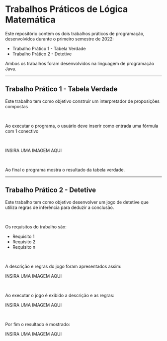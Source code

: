 # Trabalhos Práticos de Lógica Matemática

<p>Este repositório contém os dois trabalhos práticos de programação, desenvolvidos durante o primeiro semestre de 2022:</p>
<ul>
  <li>Trabalho Prático 1 - Tabela Verdade</li>
  <li>Trabalho Prático 2 - Detetive</li>
</ul>
<p>Ambos os trabalhos foram desenvolvidos na linguagem de programação Java.</p>

<hr>

<h2>Trabalho Prático 1 - Tabela Verdade</h2>
<p>Este trabalho tem como objetivo construir um interpretador de proposições compostas</p><br>
<p>Ao executar o programa, o usuário deve inserir como entrada uma fórmula com 1 conectivo</p>
<br>
<p>INSIRA UMA IMAGEM AQUI</p>
<br>
<p>Ao final o programa mostra o resultado da tabela verdade.</p>

<hr>

<h2>Trabalho Prático 2 - Detetive</h2>
<p>Este trabalho tem como objetivo desenvolver um jogo de detetive que utiliza regras de inferência para deduzir a conclusão.</p><br>
<p>Os requisitos do trabalho são:</p>
<ul>
  <li>Requisito 1</li>
  <li>Requisito 2</li>
  <li>Requisito n</li>
</ul>
<br>
<p>A descrição e regras do jogo foram apresentados assim:
<p>INSIRA UMA IMAGEM AQUI</p>
<br>
<p>Ao executar o jogo é exibido a descrição e as regras:
<p>INSIRA UMA IMAGEM AQUI</p>
<br>
<p>Por fim o resultado é mostrado:
<p>INSIRA UMA IMAGEM AQUI</p>
